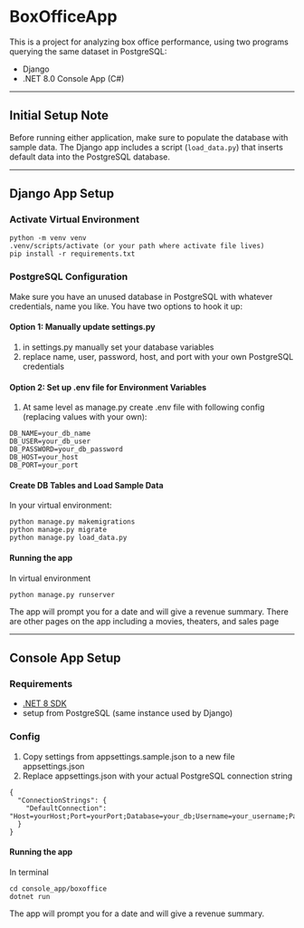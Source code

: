 # BoxOfficeApp
This is a project for analyzing box office performance, using two programs querying the same dataset in PostgreSQL:
 - Django
 - .NET 8.0 Console App (C#)
---
## Initial Setup Note

Before running either application, make sure to populate the database with sample data. The Django app includes a script (`load_data.py`) that inserts default data into the PostgreSQL database.

---
## Django App Setup
### Activate Virtual Environment
```
python -m venv venv
.venv/scripts/activate (or your path where activate file lives)
pip install -r requirements.txt
```
### PostgreSQL  Configuration
Make sure you have an unused database in PostgreSQL  with whatever credentials, name you like. You have two options to hook it up:
#### Option 1: Manually update settings.py
1. in settings.py manually set your database variables
2. replace name, user, password, host, and port with your own PostgreSQL  credentials
#### Option 2: Set up .env file for Environment Variables
1. At same level as manage.py create .env file with following config (replacing values with your own):
```
DB_NAME=your_db_name
DB_USER=your_db_user
DB_PASSWORD=your_db_password
DB_HOST=your_host
DB_PORT=your_port
```
#### Create DB Tables and Load Sample Data
In your virtual environment:
```
python manage.py makemigrations
python manage.py migrate
python manage.py load_data.py
```
#### Running the app
In virtual environment
```
python manage.py runserver
```
The app will prompt you for a date and will give a revenue summary. There are other pages on the app including a movies, theaters, and sales page

---
## Console App Setup
### Requirements
- [.NET 8 SDK](https://dotnet.microsoft.com/en-us/download/dotnet/8.0)
- setup from PostgreSQL (same instance used by Django)
### Config
1. Copy settings from appsettings.sample.json to a new file appsettings.json
2. Replace appsettings.json with your actual PostgreSQL connection string
```
{
  "ConnectionStrings": {
    "DefaultConnection": "Host=yourHost;Port=yourPort;Database=your_db;Username=your_username;Password=your_password"
  }
}
```
#### Running the app
In terminal
```
cd console_app/boxoffice
dotnet run
```
The app will prompt you for a date and will give a revenue summary.
